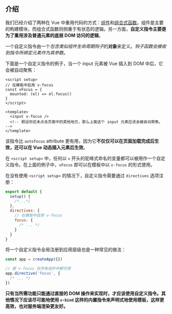 ## 介绍

我们已经介绍了两种在 Vue 中重用代码的方式：[组件](https://cn.vuejs.org/guide/essentials/component-basics.html)和[组合式函数](https://cn.vuejs.org/guide/reusability/composables.html)。组件是主要的构建模块，而组合式函数则侧重于有状态的逻辑。另一方面，**自定义指令主要是为了重用涉及普通元素的底层 DOM 访问的逻辑**。

一个自定义指令由一个*包含类似组件生命周期钩子*的**对象**来定义。*钩子函数会接收到指令所绑定元素作为其参数*。

下面是一个自定义指令的例子，当一个 input 元素被 Vue 插入到 DOM 中后，它会被自动聚焦：

```vue
<script setup>
// 在模板中启用 v-focus
const vFocus = {
  mounted: (el) => el.focus()
}
</script>

<template>
  <input v-focus />
  <!-- 假设你还未点击页面中的其他地方，那么上面这个 input 元素应该会被自动聚焦。 -->
</template>
```

该指令比 `autofocus` attribute 更有用，因为它**不仅仅可以在页面加载完成后生效，还可以在 Vue 动态插入元素后生效**。

在 `<script setup>` 中，任何以 `v` 开头的驼峰式命名的变量都可以被用作一个自定义指令。在上面的例子中，`vFocus` 即可以在模板中以 `v-focus` 的形式使用。

在没有使用 `<script setup>` 的情况下，自定义指令需要通过 `directives` 选项注册：

```javascript
export default {
  setup() {
    /*...*/
  },
  directives: {
    // 在模板中启用 v-focus
    focus: {
      /* ... */
    }
  }
}
```

将一个自定义指令全局注册到应用层级也是一种常见的做法：

```javascript
const app = createApp({})

// 使 v-focus 在所有组件中都可用
app.directive('focus', {
  /* ... */
})
```

**只有当所需功能只能通过直接的 DOM 操作来实现时，才应该使用自定义指令。其他情况下应该尽可能地使用 `v-bind` 这样的内置指令来声明式地使用模板，这样更高效，也对服务端渲染更友好。**